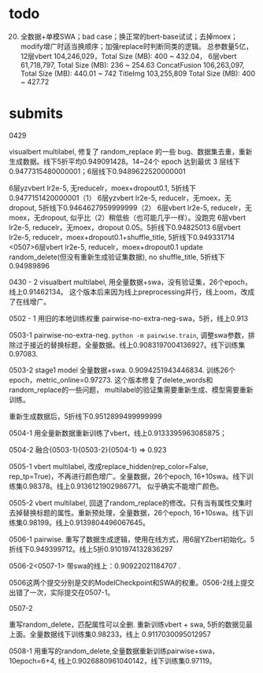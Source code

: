 # todo


20. 全数据+单模SWA；bad case；换正常的bert-base试试；去掉moex；modify增广时适当换顺序；加强replace时判断同类的逻辑。
总参数量5亿，
12层vbert 104,246,029，Total Size (MB): 400 ~ 432.04，
6层vbert 61,718,797, Total Size (MB): 236 ~ 254.63
ConcatFusion 106,263,097, Total Size (MB): 440.01 ~ 742
TitleImg 103,255,809  Total Size (MB): 400 ~ 427.72


# submits

0429

visualbert multilabel, 修复了 random_replace 的一些 bug、数据集去重，重新生成数据。线下5折平均0.949091428。14~24个 epoch 达到最优
3 层线下0.9477315480000001；6层线下0.9489622520000001

6层yzvbert lr2e-5, 无reducelr，moex+dropout0.1, 5折线下0.9477151420000001（1）
6层yzvbert lr2e-5, reducelr，无moex，无dropout, 5折线下0.9464627959999999（2）
6层vbert lr2e-5, reducelr，无moex，无dropout, 似乎比（2）稍低些（也可能几乎一样）。没跑完
6层vbert lr2e-5, reducelr，无moex，dropout 0.05。5折线下0.94825013
6层vbert lr2e-5, reducelr，moex+dropout0.1+shuffle_title, 5折线下0.949331714
<0507>6层vbert lr2e-5, reducelr，moex+dropout0.1 update random_delete(但没有重新生成验证集数据), no shuffle_title, 5折线下0.94989896

0430 - 2
visualbert multilabel, 用全量数据+swa，没有验证集，26个epoch，线上0.91462134。
这个版本后来因为线上preprocessing并行，线上oom，改成了在线增广。

0502 - 1
用旧的本地训练权重 pairwise-no-extra-neg-swa，5折，线上0.913

0503-1
pairwise-no-extra-neg. `python -m pairwise.train`, 调整swa参数，排除过于接近的替换标题，全量数据。线上0.9083197004136927。线下训练集0.97083.

0503-2
stage1 model 全量数据+swa. 0.9094251943446834. 训练26个epoch，metric_online=0.97273. 这个版本修复了delete_words和random_replace的一些问题，
multilabel的验证集需要重新生成、模型需要重新训练。

重新生成数据后，5折线下0.9512899499999999

0504-1
用全量新数据重新训练了vbert，线上0.9133395963085875；

0504-2
融合{0503-1}{0503-2}{0504-1} => 0.923

0505-1
vbert multilabel, 改成replace_hidden(rep_color=False, rep_tp=True)，不再进行颜色增广。全量数据，26个epoch, 16+10swa。线下训练集0.98378。线上0.9136121902986771。
似乎确实不能增广颜色。

0505-2
vbert multilabel, 回退了random_replace的修改。只有当有属性交集时去掉替换标题的属性。重新预处理，全量数据，26个epoch, 16+10swa。线下训练集0.98199。线上0.9139804496067645。


0506-1
pairwise. 重写了数据生成逻辑，使用在线方式，用6层YZbert初始化。5折线下0.949399712。线上5折0.9101974132836297

0506-2<0507-1>
带swa的线上：0.90922021184707 .

0506这两个提交分别是交的ModelCheckpoint和SWA的权重。0506-2线上提交出错了一次，实际提交在0507-1。

0507-2

重写random_delete，匹配属性可以全删. 重新训练vbert + swa, 5折的数据见最上面。全量数据线下训练集0.98233，线上 0.9117030095012957

0508-1
用重写的random_delete,全量数据重新训练pairwise+swa，10epoch=6+4, 线上0.9026880961040142，线下训练集0.97119。
